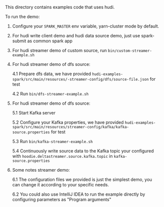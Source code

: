 <!--
  Licensed to the Apache Software Foundation (ASF) under one or more
  contributor license agreements.  See the NOTICE file distributed with
  this work for additional information regarding copyright ownership.
  The ASF licenses this file to You under the Apache License, Version 2.0
  (the "License"); you may not use this file except in compliance with
  the License.  You may obtain a copy of the License at

       http://www.apache.org/licenses/LICENSE-2.0

  Unless required by applicable law or agreed to in writing, software
  distributed under the License is distributed on an "AS IS" BASIS,
  WITHOUT WARRANTIES OR CONDITIONS OF ANY KIND, either express or implied.
  See the License for the specific language governing permissions and
  limitations under the License.
-->

This directory contains examples code that uses hudi.

To run the demo: 

1. Configure your `SPARK_MASTER` env variable, yarn-cluster mode by default.
2. For hudi write client demo and hudi data source demo, just use spark-submit as common spark app
3. For hudi streamer demo of custom source, run `bin/custom-streamer-example.sh`
4. For hudi streamer demo of dfs source:

   4.1 Prepare dfs data, we have provided `hudi-examples-spark/src/main/resources/-streamer-config/dfs/source-file.json`
   for test

   4.2 Run `bin/dfs-streamer-example.sh`

5. For hudi streamer demo of dfs source:

   5.1 Start Kafka server

   5.2 Configure your Kafka properties, we have
   provided `hudi-examples-spark/src/main/resources/streamer-config/kafka/kafka-source.properties` for test

   5.3 Run `bin/kafka-streamer-example.sh`

   5.4 Continuously write source data to the Kafka topic your configured with `hoodie.deltastreamer.source.kafka.topic`
   in `kafka-source.properties`

6. Some notes streamer demo:

   6.1 The configuration files we provided is just the simplest demo, you can change it according to your specific
   needs.

   6.2 You could also use IntelliJ IDEA to run the example directly by configuring parameters as "Program arguments"
